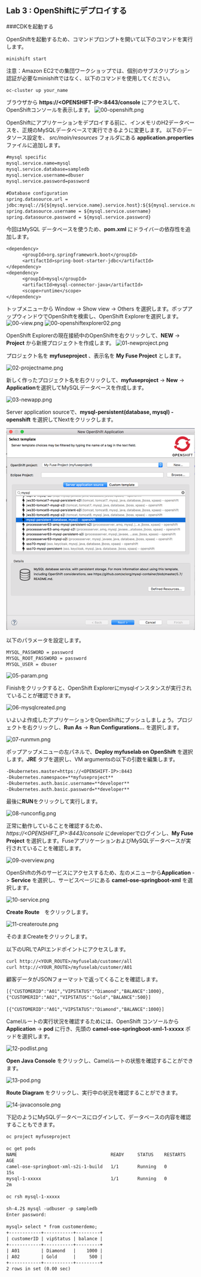 ## Lab 3 : OpenShiftにデプロイする

###CDKを起動する

OpenShiftを起動するため、コマンドプロンプトを開いて以下のコマンドを実行します。

```
minishift start
```

注意：Amazon EC2での集団ワークショップでは、個別のサブスクリプション認証が必要なminishiftではなく、以下のコマンドを使用してください。
```
oc-cluster up your_name
```

ブラウザから **https://&lt;OPENSHIFT-IP&gt;:8443/console** にアクセスして、OpenShiftコンソールを表示します。 
![00-openshift.png](./img/00-openshift.png)


OpenShiftにアプリケーションをデプロイする前に、インメモリのH2データベースを、正規のMySQLデータベースで実行できるように変更します。
以下のデータソース設定を、 *src/main/resources* フォルダにある **application.properties** ファイルに追加します。

```
#mysql specific
mysql.service.name=mysql
mysql.service.database=sampledb
mysql.service.username=dbuser
mysql.service.password=password

#Database configuration
spring.datasource.url = jdbc:mysql://${${mysql.service.name}.service.host}:${${mysql.service.name}.service.port}/${mysql.service.database}
spring.datasource.username = ${mysql.service.username}
spring.datasource.password = ${mysql.service.password}
```

今回はMySQL データベースを使うため、**pom.xml** にドライバーの依存性を追加します。

```
<dependency>
      <groupId>org.springframework.boot</groupId>
      <artifactId>spring-boot-starter-jdbc</artifactId>
</dependency>
<dependency>
      <groupId>mysql</groupId>
      <artifactId>mysql-connector-java</artifactId>
      <scope>runtime</scope>
</dependency>
```


トップメニューから Window -> Show view -> Others を選択します。ポップアップウィンドウでOpenShiftを検索し、OpenShift Explorerを選択します。
![00-view.png](./img/00-view.png)
![00-openshiftexplorer02.png](./img/00-openshiftexplorer.png)

OpenShift Explorerの現在接続中のOpenShiftを右クリックして、**NEW** -> **Project** から新規プロジェクトを作成します。
![01-newproject.png](./img/01-newproject.png)

プロジェクト名を **myfuseproject** 、表示名を **My Fuse Project** とします。

![02-projectname.png](./img/02-projectname.png)

新しく作ったプロジェクト名を右クリックして、**myfuseproject** -> **New** -> **Application**を選択してMySQLデータベースを作成します。

![03-newapp.png](./img/03-newapp.png)

Server application sourceで、**mysql-persistent(database, mysql) - openshift** を選択してNextをクリックします。

![04-mysql.png](./img/04-mysql.png)

以下のパラメータを設定します。

```
MYSQL_PASSWORD = password
MYSQL_ROOT_PASSWORD = password
MYSQL_USER = dbuser
```
![05-param.png](./img/05-param.png)

Finishをクリックすると、OpenShift Explorerにmysqlインスタンスが実行されていることが確認できます。

![06-mysqlcreated.png](./img/06-mysqlcreated.png)

いよいよ作成したアプリケーションをOpenShiftにプッシュしましょう。プロジェクトを右クリックし、**Run As** -> **Run Configurations...** を選択します。

![07-runmvn.png](./img/07-runmvn.png)

ポップアップメニューの左パネルで、**Deploy myfuselab on OpenShift** を選択します。**JRE** タブを選択し、VM argumentsの以下の引数を編集します。
```
-Dkubernetes.master=https://<OPENSHIFT-IP>:8443
-Dkubernetes.namespace=**myfuseproject** 
-Dkubernetes.auth.basic.username=**developer**
-Dkubernetes.auth.basic.password=**developer**
```
最後に**RUN**をクリックして実行します。

![08-runconfig.png](./img/08-runconfig.png)

正常に動作していることを確認するため、 *https://<OPENSHIFT_IP>:8443/console* にdeveloperでログインし、**My Fuse Project** を選択します。FuseアプリケーションおよびMySQLデータベースが実行されていることを確認します。

![09-overview.png](./img/09-overview.png)

OpenShiftの外のサービスにアクセスするため、左のメニューから**Application** -> **Service** を選択し、サービスページにある **camel-ose-springboot-xml** を選択します。

![10-service.png](./img/10-service.png)

**Create Route**　をクリックします。

![11-createroute.png](./img/11-createroute.png)

そのままCreateをクリックします。

以下のURLでAPIエンドポイントにアクセスします。

```
curl http://<YOUR_ROUTE>/myfuselab/customer/all
curl http://<YOUR_ROUTE>/myfuselab/customer/A01
```

顧客データがJSONフォーマットで返ってくることを確認します。
```
[{"CUSTOMERID":"A01","VIPSTATUS":"Diamond","BALANCE":1000},{"CUSTOMERID":"A02","VIPSTATUS":"Gold","BALANCE":500}]

[{"CUSTOMERID":"A01","VIPSTATUS":"Diamond","BALANCE":1000}]
```
Camelルートの実行状況を確認するためには、OpenShift コンソールから**Application** -> **pod** に行き、先頭の **camel-ose-springboot-xml-1-xxxxx** ポッドを選択します。

![12-podlist.png](./img/12-podlist.png)

**Open Java Console** をクリックし、Camelルートの状態を確認することができます。

![13-pod.png](./img/13-pod.png)

**Route Diagram** をクリックし、実行中の状況を確認することができます。

![14-javaconsole.png](./img/14-javaconsole.png)

下記のようにMySQLデータベースにログインして、データベースの内容を確認することもできます。

```
oc project myfuseproject

oc get pods
NAME                                   READY     STATUS    RESTARTS   AGE
camel-ose-springboot-xml-s2i-1-build   1/1       Running   0          15s
mysql-1-xxxxx                          1/1       Running   0          2m

oc rsh mysql-1-xxxxx

sh-4.2$ mysql -udbuser -p sampledb
Enter password: 

mysql> select * from customerdemo;
+------------+-----------+---------+
| customerID | vipStatus | balance |
+------------+-----------+---------+
| A01        | Diamond   |    1000 |
| A02        | Gold      |     500 |
+------------+-----------+---------+
2 rows in set (0.00 sec)
```